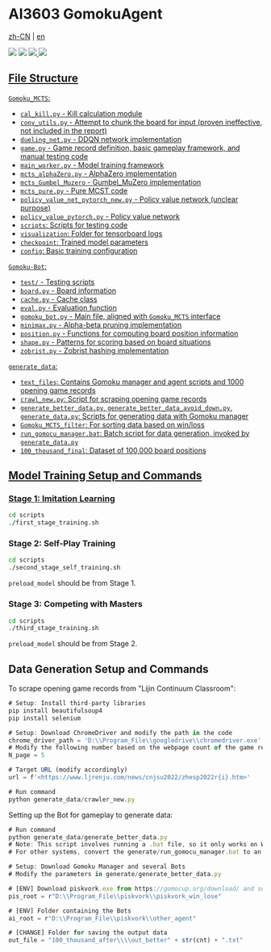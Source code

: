 # AI3603 GomokuAgent

[zh-CN](https://github.com/Lijiaxin0111/AI3603-MultiStage-DDQN-Gomoku-Agent/blob/main/README.zh_CN.md) | [en](https://github.com/Lijiaxin0111/AI3603-MultiStage-DDQN-Gomoku-Agent/blob/main/README.md)

<a href='https://github.com/Lijiaxin0111/AI_3603_BIGHOME'><img src='https://img.shields.io/badge/Project-Page-Green'></a> 
<a href='https://notes.sjtu.edu.cn/dl9X8nY6TOSIFltbUP5y2g'><img src='https://img.shields.io/badge/MidtermReport-PDF-red'></a> <a href='https://huggingface.co/spaces/Gomoku-Zero/Demo'><img src='https://img.shields.io/badge/%F0%9F%A4%97%20Hugging%20Face-Spaces-blue'> <a href='https://notes.sjtu.edu.cn/dl9X8nY6TOSIFltbUP5y2g'><img src='https://img.shields.io/badge/Paper-PDF-red'></a> <a href='https://github.com/Lijiaxin0111/AI3603-MultiStage-DDQN-Gomoku-Agent/blob/main/AI3603_2023_Gomoku_Agent.pdf'>


## File Structure

`Gomoku_MCTS`:
- `cal_kill.py` - Kill calculation module
- `conv_utils.py` - Attempt to chunk the board for input (proven ineffective, not included in the report)
- `dueling_net.py` - DDQN network implementation
- `game.py` - Game record definition, basic gameplay framework, and manual testing code
- `main_worker.py` - Model training framework
- `mcts_alphaZero.py` - AlphaZero implementation
- `mcts_Gumbel_Muzero` - Gumbel_MuZero implementation
- `mcts_pure.py` - Pure MCST code
- `policy_value_net_pytorch_new.py` - Policy value network (unclear purpose)
- `policy_value_pytorch.py` - Policy value network
- `scripts`: Scripts for testing code
- `visualization`: Folder for tensorboard logs
- `checkpoint`: Trained model parameters
- `config`: Basic training configuration

`Gomoku-Bot`:
- `test/` - Testing scripts
- `board.py` - Board information
- `cache.py` - Cache class
- `eval.py` - Evaluation function
- `gomoku_bot.py` - Main file, aligned with `Gomoku_MCTS` interface
- `minimax.py` - Alpha-beta pruning implementation
- `position.py` - Functions for computing board position information
- `shape.py` - Patterns for scoring based on board situations
- `zobrist.py` - Zobrist hashing implementation

`generate_data`:
- `text_files`: Contains Gomoku manager and agent scripts and 1000 opening game records
- `crawl_new.py`: Script for scraping opening game records
- `generate_better_data.py`, `generate_better_data_avoid_down.py`, `generate_data.py`: Scripts for generating data with Gomoku manager
- `Gomoku_MCTS_filter`: For sorting data based on win/loss
- `run_gomocu_manager.bat`: Batch script for data generation, invoked by `generate_data.py`
- `100_thousand_final`: Dataset of 100,000 board positions

## Model Training Setup and Commands

### Stage 1: Imitation Learning
```sh
cd scripts
./first_stage_training.sh
```

### Stage 2: Self-Play Training
```sh
cd scripts
./second_stage_self_training.sh
```
`preload_model` should be from Stage 1.

### Stage 3: Competing with Masters
```sh
cd scripts
./third_stage_training.sh
```
`preload_model` should be from Stage 2.

## Data Generation Setup and Commands

To scrape opening game records from "Lijin Continuum Classroom":
```jsx
# Setup: Install third-party libraries
pip install beautifulsoup4
pip install selenium

# Setup: Download ChromeDriver and modify the path in the code
chrome_driver_path = 'D:\\Program_File\\googledrive\\chromedriver.exe'
# Modify the following number based on the webpage count of the game records
N_page = 5

# Target URL (modify accordingly)
url = f'<https://www.ljrenju.com/news/cnjsu2022/zhesp2022r{i}.htm>'

# Run command
python generate_data/crawler_new.py
```

Setting up the Bot for gameplay to generate data:
```jsx
# Run command
python generate_data/generate_better_data.py
# Note: This script involves running a .bat file, so it only works on Windows.
# For other systems, convert the generate/run_gomocu_manager.bat to an equivalent bash file.

# Setup: Download Gomoku Manager and several Bots
# Modify the parameters in generate/generate_better_data.py

# [ENV] Download piskvork.exe from https://gomocup.org/download/ and set the path
pis_root = r"D:\\Program_File\\piskvork\\piskvork_win_lose"

# [ENV] Folder containing the Bots
ai_root = r"D:\\Program_File\\piskvork\\other_agent"

# [CHANGE] Folder for saving the output data
out_file = "100_thousand_after\\\\out_better" + str(cnt) + ".txt"
```
